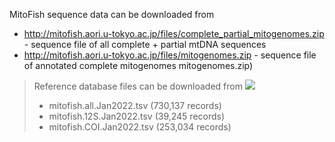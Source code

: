 MitoFish sequence data can be downloaded from

- http://mitofish.aori.u-tokyo.ac.jp/files/complete_partial_mitogenomes.zip - sequence file of all complete + partial mtDNA sequences
- http://mitofish.aori.u-tokyo.ac.jp/files/mitogenomes.zip - sequence file of annotated complete mitogenomes mitogenomes.zip)

> Reference database files can be downloaded from [<img src=https://zenodo.org/badge/DOI/10.5281/zenodo.5816200.svg>](https://doi.org/10.5281/zenodo.5816200)
> - mitofish.all.Jan2022.tsv (730,137 records)
> - mitofish.12S.Jan2022.tsv (39,245 records)
> - mitofish.COI.Jan2022.tsv (253,034 records)
